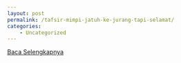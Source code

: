 ```yaml
---
layout: post
permalink: /tafsir-mimpi-jatuh-ke-jurang-tapi-selamat/
categories:
    - Uncategorized
---
```


[Baca Selengkapnya](/06)